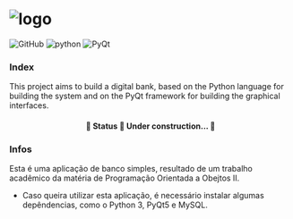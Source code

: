 # ![logo](https://user-images.githubusercontent.com/66181823/182723255-4a1e6284-0455-47ab-8a74-e0f90a5fc0bd.png)
![GitHub](https://img.shields.io/github/license/ArmandoLuz/DigitalBank?logo=MIT)
![python](https://img.shields.io/badge/Python-3.9.12-blue)
![PyQt](https://img.shields.io/badge/Framework-PyQt5-blue)

### Index
This project aims to build a digital bank, based on the Python language for building the system and on the PyQt framework for building the graphical interfaces.

<h4 align="center"> 
	🚧  Status 🚀 Under construction...  🚧
</h4>

### Infos
Esta é uma aplicação de banco simples, resultado de um trabalho acadêmico da matéria de Programação Orientada a Obejtos II.
* Caso queira utilizar esta aplicação, é necessário instalar algumas depêndencias, como o Python 3, PyQt5 e MySQL. 
